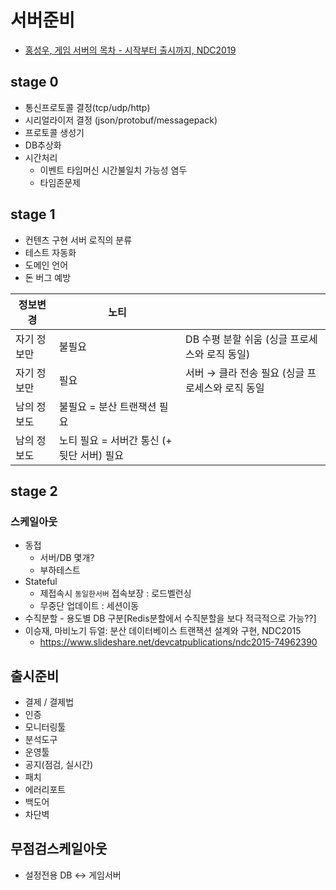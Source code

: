 # 서버준비

- [홍성우, 게임 서버의 목차 - 시작부터 출시까지, NDC2019](https://www.slideshare.net/devcatpublications/ndc2019-142915563)

## stage 0

- 통신프로토콜 결정(tcp/udp/http)
- 시리얼라이저 결정 (json/protobuf/messagepack)
- 프로토콜 생성기
- DB추상화
- 시간처리
  - 이벤트 타임머신 시간불일치 가능성 염두
  - 타임존문제

## stage 1

- 컨텐츠 구현 서버 로직의 분류 
- 테스트 자동화 
- 도메인 언어 
- 돈 버그 예방 

| 정보변경    | 노티                                       |                                                  |
|-------------|--------------------------------------------|--------------------------------------------------|
| 자기 정보만 | 불필요                                     | DB 수평 분할 쉬움 (싱글 프로세스와 로직 동일)    |
| 자기 정보만 | 필요                                       | 서버 → 클라 전송 필요 (싱글 프로세스와 로직 동일 |
| 남의 정보도 | 불필요 = 분산 트랜잭션 필요                |                                                  |
| 남의 정보도 | 노티 필요 = 서버간 통신 (+ 뒷단 서버) 필요 |                                                  |

## stage 2

### 스케일아웃

- 동접
  - 서버/DB 몇개?
  - 부하테스트
- Stateful
  - 제접속시 `동일한서버` 접속보장 : 로드벨런싱
  - 무중단 업데이트 : 세션이동
- 수직분할 - 용도별 DB 구분[Redis분할에서 수직분할을 보다 적극적으로 가능??] 
- 이승재, 마비노기 듀얼: 분산 데이터베이스 트랜잭션 설계와 구현, NDC2015
  - https://www.slideshare.net/devcatpublications/ndc2015-74962390

## 출시준비

- 결제 / 결제법
- 인증
- 모니터링툴
- 분석도구
- 운영툴
- 공지(점검, 실시간)
- 패치
- 에러리포트
- 백도어
- 차단벽

## 무점검스케일아웃

- 설정전용 DB <-> 게임서버